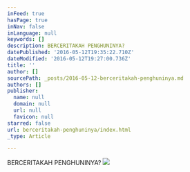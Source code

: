 ```yaml
---
inFeed: true
hasPage: true
inNav: false
inLanguage: null
keywords: []
description: BERCERITAKAH PENGHUNINYA?
datePublished: '2016-05-12T19:35:22.710Z'
dateModified: '2016-05-12T19:27:00.736Z'
title: ''
author: []
sourcePath: _posts/2016-05-12-berceritakah-penghuninya.md
authors: []
publisher:
  name: null
  domain: null
  url: null
  favicon: null
starred: false
url: berceritakah-penghuninya/index.html
_type: Article

---
```

BERCERITAKAH PENGHUNINYA?
![](https://the-grid-user-content.s3-us-west-2.amazonaws.com/7c9a0b55-dd44-4f70-9076-c2b1cbdc70e9.jpg)